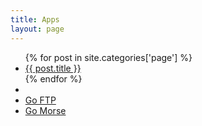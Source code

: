 ```yaml
---
title: Apps
layout: page
---
```


<div id="tag_cloud">
  <ul class="listing">
    {% for post in site.categories['page'] %}
    <li class="listing-item">
      <!-- <time datetime="{{ post.date | date:"%Y-%m-%d" }}">{{ post.date | date:"%Y-%m-%d" }}</time> -->
      <a href="{{ site.url }}{{ post.url }}" title="{{ post.title }}">{{ post.title }}</a>
    </li>
    {% endfor %}
    <li class="listing-sperator" />
      <li class="listing-item">
        <a href="/apps/goftp" title="Go FTP">Go FTP </a>
      </li>
      <li>
        <a href="/apps/gomorse" title="Go Morse">Go Morse </a>
      </li>
  </ul>
</div>


<script src="/media/js/jquery.tagcloud.js" type="text/javascript" charset="utf-8"></script> 
<script language="javascript">
$.fn.tagcloud.defaults = {
    size: {start: 1, end: 1, unit: 'em'},
      color: {start: '#f8e0e6', end: '#ff3333'}
};

$(function () {
    $('#tag_cloud a').tagcloud();
});
</script>
